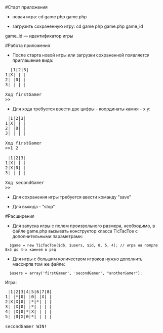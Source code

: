 #Старт приложения

* новая игра:
cd game
php game.php

* загрузить сохраненную игру:
cd game
php game.php game_id

game_id — идентификатор игры

#Работа приложения

* После старта новой игры или загрузки сохраненной появляется приглашение вида:
<pre>
  |1|2|3|
1|X| | |
2| |0| |
3| | | |

Ход firstGamer
>>
</pre>
* Для хода требуется ввести две цифры - координаты камня - x y:
<pre>
 |1|2|3|
1|X| | |
2| |0| |
3| | | |

Ход firstGamer
>>1 2

 |1|2|3|
1|X| | |
2|X|0| |
3| | | |

Ход secondGamer
>>
</pre>
* Для сохранения игры требуется ввести команду "save"

* Для выхода - "stop"

#Расширения

* Для запуска игры с полем произвольного размера, необходимо, в файле game.php вызывать конструктор класса TicTacToe с дополнительными параметрами:

`  $game = new TicTacToe($db, $users, $id, 8, 5, 4); // игра на попрле 8x5 до 4-х камней в ряд`

* Для игры с большим количеством игроков нужно дополнить массирпв том же файле:

`  $users = array('firstGamer', 'secondGamer', "anotherGamer");`

Игра:
<pre> |1|2|3|4|5|6|7|8|
1| |*|0| |0| |X| |
2|X|X|0| |*|*| | |
3| |X|0| |*| | | |
4| |X|0|*|X| | | |
5| |0|X|0|*| | | |

secondGamer WIN!<pre>

